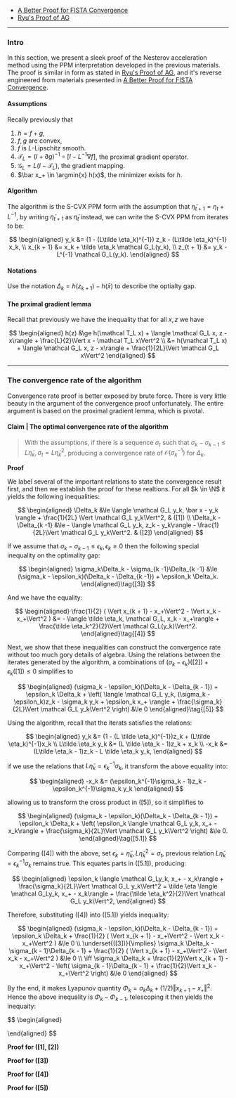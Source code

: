 - [A Better Proof for FISTA Convergence](../AMATH%20516%20Numerical%20Optimizations/Proximal%20Methods/A%20Better%20Proof%20for%20FISTA%20Convergence.md)
- [Ryu's Proof of AG](Ryu's%20Proof%20of%20AG.md)

----
### **Intro**

In this section, we present a sleek proof of the Nesterov acceleration method using the PPM interpretation developed in the previous materials. 
The proof is similar in form as stated in [Ryu's Proof of AG](Ryu's%20Proof%20of%20AG.md), and it's reverse engineered from materials presented in [A Better Proof for FISTA Convergence](../AMATH%20516%20Numerical%20Optimizations/Proximal%20Methods/A%20Better%20Proof%20for%20FISTA%20Convergence.md). 


#### **Assumptions**

Recally previously that 
1. $h = f + g$,
2. $f, g$ are convex, 
3. $f$ is $L$-Lipschitz smooth. 
4. $\mathcal T_L = (I + \partial g)^{-1}\circ [I - L^{-1}\nabla f]$, the proximal gradient operator. 
5. $\mathcal G_L = L (I - \mathcal T_L)$, the gradient mapping. 
6. $\bar x_+ \in \argmin{x} h(x)$, the minimizer exists for $h$.  


#### **Algorithm**

The algorithm is the S-CVX PPM form with the assumption that $\tilde \eta_{t + 1} = \eta_t + L^{-1}$, by writing $\tilde \eta_{t + 1}$ as $\tilde \eta_t$ instead, we can write the S-CVX PPM from iterates to be: 

$$
\begin{aligned}
    y_k &= (1 - (L\tilde \eta_k)^{-1}) z_k - (L\tilde \eta_k)^{-1} x_k, 
    \\
    x_{k + 1} &= x_k + \tilde \eta_k \mathcal G_L(y_k), 
    \\
    z_{t + 1} &= y_k - L^{-1} \mathcal G_L(y_k). 
\end{aligned}
$$


#### **Notations**
Use the notation $\Delta_k = h(z_{k + 1}) - h(\bar x)$ to describe the optialty gap. 

#### **The prximal gradient lemma**
Recall that previously we have the inequality that for all $x, z$ we have 

$$
\begin{aligned}
    h(z) 
    &\ge h(\mathcal T_L x) + 
    \langle \mathcal G_L x, z - x\rangle + \frac{L}{2}\Vert x - \mathcal T_L x\Vert^2
    \\
    &= 
    h(\mathcal T_L x) + \langle \mathcal G_L x, z - x\rangle + \frac{1}{2L}\Vert \mathcal G_L x\Vert^2
\end{aligned}
$$


---
### **The convergence rate of the algorithm**

Convergence rate proof is better exposed by brute force. 
There is very little beauty in the argument of the convergence proof unfortunately. 
The entire argument is based on the proximal gradient lemma, which is pivotal. 

#### **Claim | The optimal convergence rate of the algorithm**
> With the assumptions, if there is a sequence $\sigma_t$ such that $\sigma_k - \sigma_{k-1} \le L \tilde \eta_k, \sigma_t = L\tilde \eta_k^2$, producing a convergence rate of $\mathcal O(\sigma_k^{-1})$ for $\Delta_k$. 

**Proof**

We label several of the important relations to state the convergence result first, and then we establish the proof for these realtions. 
For all $k \in \N$ it yields the following inequalities: 

$$
\begin{aligned}
    \Delta_k &\le
    \langle \mathcal G_L y_k, \bar x - y_k \rangle + \frac{1}{2L} \Vert \mathcal G_L y_k\Vert^2, 
    & 
    ([1])
    \\
    \Delta_k - \Delta_{k -1} &\le 
    - \langle \mathcal G_L y_k, z_k - y_k\rangle - \frac{1}{2L}\Vert \mathcal G_L y_k\Vert^2.
    & 
    ([2])
\end{aligned}
$$

If we assume that $\sigma_k - \sigma_{k - 1} \le \epsilon_k, \epsilon_k \ge 0$ then the following special inequality on the optimality gap: 

$$
\begin{aligned}
    \sigma_k\Delta_k - \sigma_{k -1}\Delta_{k -1}
    &\le 
    (\sigma_k - \epsilon_k)(\Delta_k - \Delta_{k -1}) + \epsilon_k \Delta_k. 
\end{aligned}\tag{[3]}
$$

And we have the equality: 

$$
\begin{aligned}
    \frac{1}{2}
    (
        \Vert x_{k + 1} - x_+\Vert^2 - \Vert x_k - x_+\Vert^2
    )
    &= 
    - \langle \tilde \eta_k, \mathcal G_L, x_k - x_+\rangle
    + \frac{\tilde \eta_k^2}{2}\Vert \mathcal G_L(y_k)\Vert^2. 
\end{aligned}\tag{[4]}
$$

Next, we show that these inequalities can construct the convergence rate without too much gory details of algebra. 
Using the relations between the iterates generated by the algorithm, a combinations of $(\sigma_k - \epsilon_k)([2]) + \epsilon_k([1]) \le 0$ simplifies to 

$$
\begin{aligned}
    (\sigma_k - \epsilon_k)(\Delta_k - \Delta_{k - 1}) + \epsilon_k \Delta_k 
    + 
    \left(
        \langle 
            \mathcal G_L y_k, (\sigma_k - \epsilon_k)z_k - \sigma_k y_k + \epsilon_k x_+
        \rangle
        + 
        \frac{\sigma_k}{2L}\Vert \mathcal G_L y_k\Vert^2
    \right) &\le 0
\end{aligned}\tag{[5]}
$$

Using the algorithm, recall that the iterats satisfies the relations: 

$$
\begin{aligned}
    y_k &= (1 - (L \tilde \eta_k)^{-1})z_k + (L\tilde \eta_k)^{-1}x_k
    \\
    L\tilde \eta_k y_k &= 
    (L \tilde \eta_k - 1)z_k + x_k
    \\
    -x_k &= 
    (L\tilde \eta_k - 1)z_k - L \tilde \eta_k y_k, 
\end{aligned}
$$

if we use the relations that $L\tilde \eta_k = \epsilon_k^{-1}\sigma_k$, it transform the above equality into: 

$$
\begin{aligned}
    -x_k &= (\epsilon_k^{-1}\sigma_k - 1)z_k - \epsilon_k^{-1}\sigma_k y_k
\end{aligned}
$$

allowing us to transform the cross product in $([5])$, so it simplifies to 

$$
\begin{aligned}
    (\sigma_k - \epsilon_k)(\Delta_k - \Delta_{k - 1}) + \epsilon_k \Delta_k 
    + 
    \left(
        \epsilon_k 
        \langle \mathcal G_L y_k, x_+ - x_k\rangle
        + 
        \frac{\sigma_k}{2L}\Vert \mathcal G_L y_k\Vert^2
    \right) &\le 0. 
\end{aligned}\tag{[5.1]}
$$

Comparing ([4]) with the above, set $\epsilon_k = \tilde \eta_k, L \tilde \eta_k^2 = \sigma_t$, previous relation $L\tilde \eta_k = \epsilon_k^{-1} \sigma_k$ remains true.
This equates parts in ([5.1]), producing: 

$$
\begin{aligned}
    \epsilon_k \langle  \mathcal G_Ly_k, x_+ - x_k\rangle + 
    \frac{\sigma_k}{2L}\Vert \mathcal G_L y_k\Vert^2
    = 
    \tilde \eta 
    \langle  \mathcal G_Ly_k, x_+ - x_k\rangle
     + 
    \frac{\tilde \eta_k^2}{2}\Vert \mathcal G_L y_k\Vert^2, 
\end{aligned}
$$

Therefore, substituting ([4]) into ([5.1]) yields inequality: 

$$
\begin{aligned}
    (\sigma_k - \epsilon_k)(\Delta_k - \Delta_{k - 1}) + \epsilon_k \Delta_k 
    + 
    \frac{1}{2}
    (
        \Vert x_{k + 1} - x_+\Vert^2 - \Vert x_k - x_+\Vert^2
    )
    &\le 0
    \\
    \underset{([3])}{\implies}
    \sigma_k \Delta_k - \sigma_{k - 1}\Delta_{k - 1}
    + 
    \frac{1}{2}
    (
        \Vert x_{k + 1} - x_+\Vert^2 - \Vert x_k - x_+\Vert^2
    )
    &\le 
    0
    \\
    \iff 
    \sigma_k \Delta_k + \frac{1}{2}\Vert x_{k + 1} - x_+\Vert^2
    - 
    \left(
        \sigma_{k - 1}\Delta_{k - 1}
        + 
        \frac{1}{2}\Vert x_k - x_+\Vert^2
    \right)
    &\le 
    0
\end{aligned}
$$

By the end, it makes Lyapunov quantity $\Phi_k = \sigma_k \Delta_k + (1/2)\Vert x_{k + 1} - x_+\Vert^2$. 
Hence the above inequality is $\Phi_k - \Phi_{k - 1}$, telescoping it then yields the inequaity: 

$$
\begin{aligned}

\end{aligned}
$$


**Proof for ([1], [2])**

**Proof for ([3])**

**Proof for ([4])**

**Proof for ([5])**

